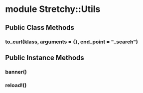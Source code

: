 # module Stretchy::Utils [](#module-Stretchy::Utils) [](#top)
 ## Public Class Methods
 ### to_curl(klass, arguments = {}, end_point = "_search") [](#method-c-to_curl)
 ## Public Instance Methods
 ### banner() [](#method-i-banner)
 ### reload!() [](#method-i-reload-21)
 
